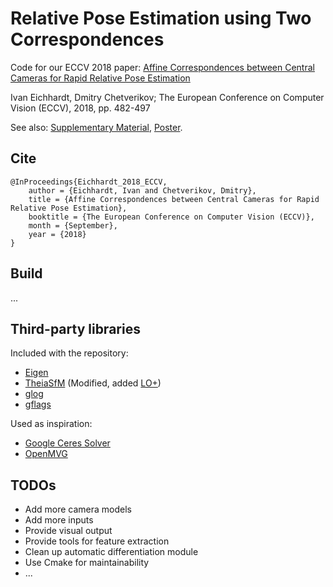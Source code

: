 Relative Pose Estimation using Two Correspondences
==================================================

Code for our ECCV 2018 paper:
[Affine Correspondences between Central Cameras for Rapid Relative Pose Estimation](http://openaccess.thecvf.com/content_ECCV_2018/html/Ivan_Eichhardt_Affine_Correspondences_between_ECCV_2018_paper.html)

Ivan Eichhardt, Dmitry Chetverikov; The European Conference on Computer Vision (ECCV), 2018, pp. 482-497

See also: [Supplementary Material](https://www.researchgate.net/publication/327402166_Supplementary_Material_Affine_Correspondences_between_Central_Cameras_for_Rapid_Relative_Pose_Estimation), [Poster](https://www.researchgate.net/publication/327668174_ECCV_2018_poster_Affine_Correspondences_between_Central_Cameras_for_Rapid_Relative_Pose_Estimation).

Cite
----

```
@InProceedings{Eichhardt_2018_ECCV,
	author = {Eichhardt, Ivan and Chetverikov, Dmitry},
	title = {Affine Correspondences between Central Cameras for Rapid Relative Pose Estimation},
	booktitle = {The European Conference on Computer Vision (ECCV)},
	month = {September},
	year = {2018}
}
```

Build
-----

...

Third-party libraries
---------------------

Included with the repository:
- [Eigen](http://eigen.tuxfamily.org/index.php?title=Main_Page)
- [TheiaSfM](https://github.com/sweeneychris/TheiaSfM) (Modified, added [LO+](http://cmp.felk.cvut.cz/software/LO-RANSAC/Lebeda-2012-Fixing_LORANSAC-BMVC.pdf))
- [glog](https://github.com/google/glog)
- [gflags](https://github.com/gflags/gflags)

Used as inspiration:
- [Google Ceres Solver](http://ceres-solver.org/)
- [OpenMVG](https://github.com/openMVG/openMVG)

TODOs
-----

- Add more camera models
- Add more inputs
- Provide visual output
- Provide tools for feature extraction
- Clean up automatic differentiation module
- Use Cmake for maintainability
- ...

